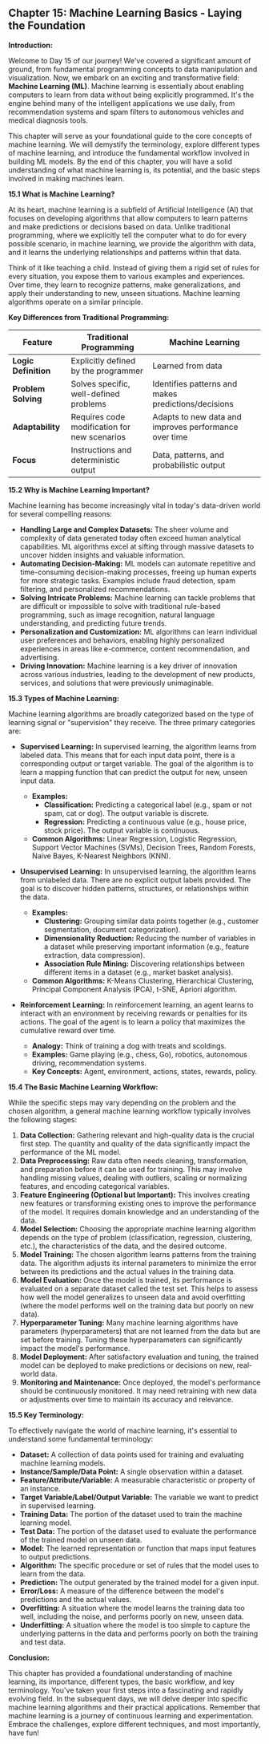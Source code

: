 ## Chapter 15: Machine Learning Basics - Laying the Foundation

**Introduction:**

Welcome to Day 15 of our journey! We've covered a significant amount of ground, from fundamental programming concepts to data manipulation and visualization. Now, we embark on an exciting and transformative field: **Machine Learning (ML)**. Machine learning is essentially about enabling computers to learn from data without being explicitly programmed. It's the engine behind many of the intelligent applications we use daily, from recommendation systems and spam filters to autonomous vehicles and medical diagnosis tools.

This chapter will serve as your foundational guide to the core concepts of machine learning. We will demystify the terminology, explore different types of machine learning, and introduce the fundamental workflow involved in building ML models. By the end of this chapter, you will have a solid understanding of what machine learning is, its potential, and the basic steps involved in making machines learn.

**15.1 What is Machine Learning?**

At its heart, machine learning is a subfield of Artificial Intelligence (AI) that focuses on developing algorithms that allow computers to learn patterns and make predictions or decisions based on data. Unlike traditional programming, where we explicitly tell the computer what to do for every possible scenario, in machine learning, we provide the algorithm with data, and it learns the underlying relationships and patterns within that data.

Think of it like teaching a child. Instead of giving them a rigid set of rules for every situation, you expose them to various examples and experiences. Over time, they learn to recognize patterns, make generalizations, and apply their understanding to new, unseen situations. Machine learning algorithms operate on a similar principle.

**Key Differences from Traditional Programming:**

| Feature             | Traditional Programming                      | Machine Learning                               |
|----------------------|----------------------------------------------|-----------------------------------------------|
| **Logic Definition** | Explicitly defined by the programmer        | Learned from data                             |
| **Problem Solving** | Solves specific, well-defined problems      | Identifies patterns and makes predictions/decisions |
| **Adaptability** | Requires code modification for new scenarios | Adapts to new data and improves performance over time |
| **Focus** | Instructions and deterministic output       | Data, patterns, and probabilistic output      |

**15.2 Why is Machine Learning Important?**

Machine learning has become increasingly vital in today's data-driven world for several compelling reasons:

* **Handling Large and Complex Datasets:** The sheer volume and complexity of data generated today often exceed human analytical capabilities. ML algorithms excel at sifting through massive datasets to uncover hidden insights and valuable information.
* **Automating Decision-Making:** ML models can automate repetitive and time-consuming decision-making processes, freeing up human experts for more strategic tasks. Examples include fraud detection, spam filtering, and personalized recommendations.
* **Solving Intricate Problems:** Machine learning can tackle problems that are difficult or impossible to solve with traditional rule-based programming, such as image recognition, natural language understanding, and predicting future trends.
* **Personalization and Customization:** ML algorithms can learn individual user preferences and behaviors, enabling highly personalized experiences in areas like e-commerce, content recommendation, and advertising.
* **Driving Innovation:** Machine learning is a key driver of innovation across various industries, leading to the development of new products, services, and solutions that were previously unimaginable.

**15.3 Types of Machine Learning:**

Machine learning algorithms are broadly categorized based on the type of learning signal or "supervision" they receive. The three primary categories are:

* **Supervised Learning:** In supervised learning, the algorithm learns from labeled data. This means that for each input data point, there is a corresponding output or target variable. The goal of the algorithm is to learn a mapping function that can predict the output for new, unseen input data.

    * **Examples:**
        * **Classification:** Predicting a categorical label (e.g., spam or not spam, cat or dog). The output variable is discrete.
        * **Regression:** Predicting a continuous value (e.g., house price, stock price). The output variable is continuous.
    * **Common Algorithms:** Linear Regression, Logistic Regression, Support Vector Machines (SVMs), Decision Trees, Random Forests, Naive Bayes, K-Nearest Neighbors (KNN).

* **Unsupervised Learning:** In unsupervised learning, the algorithm learns from unlabeled data. There are no explicit output labels provided. The goal is to discover hidden patterns, structures, or relationships within the data.

    * **Examples:**
        * **Clustering:** Grouping similar data points together (e.g., customer segmentation, document categorization).
        * **Dimensionality Reduction:** Reducing the number of variables in a dataset while preserving important information (e.g., feature extraction, data compression).
        * **Association Rule Mining:** Discovering relationships between different items in a dataset (e.g., market basket analysis).
    * **Common Algorithms:** K-Means Clustering, Hierarchical Clustering, Principal Component Analysis (PCA), t-SNE, Apriori algorithm.

* **Reinforcement Learning:** In reinforcement learning, an agent learns to interact with an environment by receiving rewards or penalties for its actions. The goal of the agent is to learn a policy that maximizes the cumulative reward over time.

    * **Analogy:** Think of training a dog with treats and scoldings.
    * **Examples:** Game playing (e.g., chess, Go), robotics, autonomous driving, recommendation systems.
    * **Key Concepts:** Agent, environment, actions, states, rewards, policy.

**15.4 The Basic Machine Learning Workflow:**

While the specific steps may vary depending on the problem and the chosen algorithm, a general machine learning workflow typically involves the following stages:

1.  **Data Collection:** Gathering relevant and high-quality data is the crucial first step. The quantity and quality of the data significantly impact the performance of the ML model.
2.  **Data Preprocessing:** Raw data often needs cleaning, transformation, and preparation before it can be used for training. This may involve handling missing values, dealing with outliers, scaling or normalizing features, and encoding categorical variables.
3.  **Feature Engineering (Optional but Important):** This involves creating new features or transforming existing ones to improve the performance of the model. It requires domain knowledge and an understanding of the data.
4.  **Model Selection:** Choosing the appropriate machine learning algorithm depends on the type of problem (classification, regression, clustering, etc.), the characteristics of the data, and the desired outcome.
5.  **Model Training:** The chosen algorithm learns patterns from the training data. The algorithm adjusts its internal parameters to minimize the error between its predictions and the actual values in the training data.
6.  **Model Evaluation:** Once the model is trained, its performance is evaluated on a separate dataset called the test set. This helps to assess how well the model generalizes to unseen data and avoid overfitting (where the model performs well on the training data but poorly on new data).
7.  **Hyperparameter Tuning:** Many machine learning algorithms have parameters (hyperparameters) that are not learned from the data but are set before training. Tuning these hyperparameters can significantly impact the model's performance.
8.  **Model Deployment:** After satisfactory evaluation and tuning, the trained model can be deployed to make predictions or decisions on new, real-world data.
9.  **Monitoring and Maintenance:** Once deployed, the model's performance should be continuously monitored. It may need retraining with new data or adjustments over time to maintain its accuracy and relevance.

**15.5 Key Terminology:**

To effectively navigate the world of machine learning, it's essential to understand some fundamental terminology:

* **Dataset:** A collection of data points used for training and evaluating machine learning models.
* **Instance/Sample/Data Point:** A single observation within a dataset.
* **Feature/Attribute/Variable:** A measurable characteristic or property of an instance.
* **Target Variable/Label/Output Variable:** The variable we want to predict in supervised learning.
* **Training Data:** The portion of the dataset used to train the machine learning model.
* **Test Data:** The portion of the dataset used to evaluate the performance of the trained model on unseen data.
* **Model:** The learned representation or function that maps input features to output predictions.
* **Algorithm:** The specific procedure or set of rules that the model uses to learn from the data.
* **Prediction:** The output generated by the trained model for a given input.
* **Error/Loss:** A measure of the difference between the model's predictions and the actual values.
* **Overfitting:** A situation where the model learns the training data too well, including the noise, and performs poorly on new, unseen data.
* **Underfitting:** A situation where the model is too simple to capture the underlying patterns in the data and performs poorly on both the training and test data.

**Conclusion:**

This chapter has provided a foundational understanding of machine learning, its importance, different types, the basic workflow, and key terminology. You've taken your first steps into a fascinating and rapidly evolving field. In the subsequent days, we will delve deeper into specific machine learning algorithms and their practical applications. Remember that machine learning is a journey of continuous learning and experimentation. Embrace the challenges, explore different techniques, and most importantly, have fun!
 
